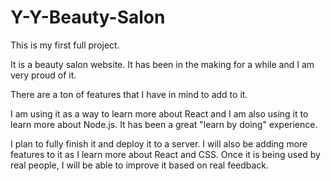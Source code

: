 # Y-Y-Beauty-Salon

This is my first full project.

It is a beauty salon website. It has been in the making for a while and I am very proud of it.

There are a ton of features that I have in mind to add to it.

I am using it as a way to learn more about React and I am also using it to learn more about Node.js. It has been a great "learn by doing" experience.

I plan to fully finish it and deploy it to a server. I will also be adding more features to it as I learn more about React and CSS. Once it is being used by real people, I will be able to improve it based on real feedback.
